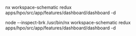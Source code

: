 nx workspace-schematic redux apps/hpo/src/app/features/dashboard/dashboard -d


node --inspect-brk /usr/bin/nx workspace-schematic redux apps/hpo/src/app/features/dashboard/dashboard -d